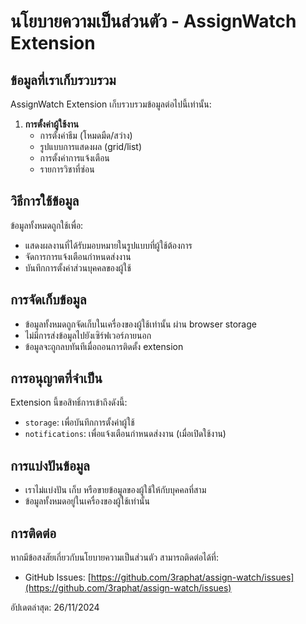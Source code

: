 # นโยบายความเป็นส่วนตัว - AssignWatch Extension

## ข้อมูลที่เราเก็บรวบรวม

AssignWatch Extension เก็บรวบรวมข้อมูลต่อไปนี้เท่านั้น:

1. **การตั้งค่าผู้ใช้งาน**
   - การตั้งค่าธีม (โหมดมืด/สว่าง)
   - รูปแบบการแสดงผล (grid/list)
   - การตั้งค่าการแจ้งเตือน
   - รายการวิชาที่ซ่อน

## วิธีการใช้ข้อมูล

ข้อมูลทั้งหมดถูกใช้เพื่อ:

- แสดงผลงานที่ได้รับมอบหมายในรูปแบบที่ผู้ใช้ต้องการ
- จัดการการแจ้งเตือนกำหนดส่งงาน
- บันทึกการตั้งค่าส่วนบุคคลของผู้ใช้

## การจัดเก็บข้อมูล

- ข้อมูลทั้งหมดถูกจัดเก็บในเครื่องของผู้ใช้เท่านั้น ผ่าน browser storage
- ไม่มีการส่งข้อมูลไปยังเซิร์ฟเวอร์ภายนอก
- ข้อมูลจะถูกลบทันทีเมื่อถอนการติดตั้ง extension

## การอนุญาตที่จำเป็น

Extension นี้ขอสิทธิ์การเข้าถึงดังนี้:

- `storage`: เพื่อบันทึกการตั้งค่าผู้ใช้
- `notifications`: เพื่อแจ้งเตือนกำหนดส่งงาน (เมื่อเปิดใช้งาน)

## การแบ่งปันข้อมูล

- เราไม่แบ่งปัน เก็บ หรือขายข้อมูลของผู้ใช้ให้กับบุคคลที่สาม
- ข้อมูลทั้งหมดอยู่ในเครื่องของผู้ใช้เท่านั้น

## การติดต่อ

หากมีข้อสงสัยเกี่ยวกับนโยบายความเป็นส่วนตัว สามารถติดต่อได้ที่:

- GitHub Issues: [https://github.com/3raphat/assign-watch/issues](https://github.com/3raphat/assign-watch/issues)

อัปเดตล่าสุด: 26/11/2024
